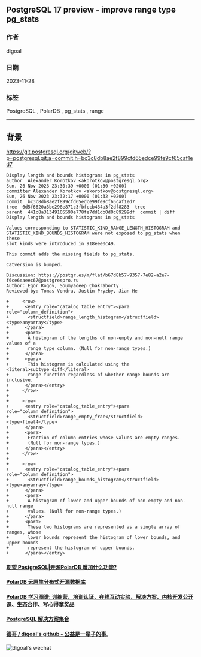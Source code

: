 ## PostgreSQL 17 preview - improve range type pg_stats    
                      
### 作者                      
digoal                      
                      
### 日期                      
2023-11-28      
                      
### 标签                      
PostgreSQL , PolarDB , pg_stats , range     
                      
----                      
                      
## 背景    
https://git.postgresql.org/gitweb/?p=postgresql.git;a=commit;h=bc3c8db8ae2f899cfd65edce99fe9cf65caf1ed7

```
Display length and bounds histograms in pg_stats
author  Alexander Korotkov <akorotkov@postgresql.org> 
Sun, 26 Nov 2023 23:30:39 +0000 (01:30 +0200)
committer Alexander Korotkov <akorotkov@postgresql.org> 
Sun, 26 Nov 2023 23:32:17 +0000 (01:32 +0200)
commit  bc3c8db8ae2f899cfd65edce99fe9cf65caf1ed7
tree  6d5f6620a3be298e871c3fbfccb434a3f2df8283  tree
parent  441c8a31349105590e778fe7dd1db0d0c89299df  commit | diff
Display length and bounds histograms in pg_stats

Values corresponding to STATISTIC_KIND_RANGE_LENGTH_HISTOGRAM and
STATISTIC_KIND_BOUNDS_HISTOGRAM were not exposed to pg_stats when these
slot kinds were introduced in 918eee0c49.

This commit adds the missing fields to pg_stats.

Catversion is bumped.

Discussion: https://postgr.es/m/flat/b67d8b57-9357-7e82-a2e7-f6ce6eaeec67@postgrespro.ru
Author: Egor Rogov, Soumyadeep Chakraborty
Reviewed-by: Tomas Vondra, Justin Pryzby, Jian He
```


```
+     <row>
+      <entry role="catalog_table_entry"><para role="column_definition">
+       <structfield>range_length_histogram</structfield> <type>anyarray</type>
+      </para>
+      <para>
+       A histogram of the lengths of non-empty and non-null range values of a
+       range type column. (Null for non-range types.)
+      </para>
+      <para>
+       This histogram is calculated using the <literal>subtype_diff</literal>
+       range function regardless of whether range bounds are inclusive.
+      </para></entry>
+     </row>
+
+     <row>
+      <entry role="catalog_table_entry"><para role="column_definition">
+       <structfield>range_empty_frac</structfield> <type>float4</type>
+      </para>
+      <para>
+       Fraction of column entries whose values are empty ranges.
+       (Null for non-range types.)
+      </para></entry>
+     </row>
+
+     <row>
+      <entry role="catalog_table_entry"><para role="column_definition">
+       <structfield>range_bounds_histogram</structfield> <type>anyarray</type>
+      </para>
+      <para>
+       A histogram of lower and upper bounds of non-empty and non-null range
+       values. (Null for non-range types.)
+      </para>
+      <para>
+       These two histograms are represented as a single array of ranges, whose
+       lower bounds represent the histogram of lower bounds, and upper bounds
+       represent the histogram of upper bounds.
+      </para></entry>
```
  
  
  
#### [期望 PostgreSQL|开源PolarDB 增加什么功能?](https://github.com/digoal/blog/issues/76 "269ac3d1c492e938c0191101c7238216")
  
  
#### [PolarDB 云原生分布式开源数据库](https://github.com/ApsaraDB "57258f76c37864c6e6d23383d05714ea")
  
  
#### [PolarDB 学习图谱: 训练营、培训认证、在线互动实验、解决方案、内核开发公开课、生态合作、写心得拿奖品](https://www.aliyun.com/database/openpolardb/activity "8642f60e04ed0c814bf9cb9677976bd4")
  
  
#### [PostgreSQL 解决方案集合](../201706/20170601_02.md "40cff096e9ed7122c512b35d8561d9c8")
  
  
#### [德哥 / digoal's github - 公益是一辈子的事.](https://github.com/digoal/blog/blob/master/README.md "22709685feb7cab07d30f30387f0a9ae")
  
  
![digoal's wechat](../pic/digoal_weixin.jpg "f7ad92eeba24523fd47a6e1a0e691b59")
  
